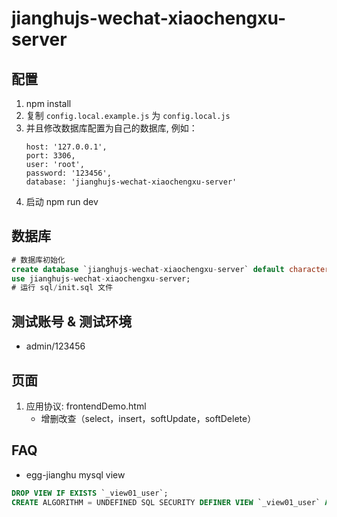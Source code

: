 # jianghujs-wechat-xiaochengxu-server

## 配置

1. npm install
2. 复制 `config.local.example.js` 为 `config.local.js`
3. 并且修改数据库配置为自己的数据库, 例如：
   ```
   host: '127.0.0.1',
   port: 3306,
   user: 'root',
   password: '123456',
   database: 'jianghujs-wechat-xiaochengxu-server'
   ```
4. 启动 npm run dev
   
## 数据库

```sql
# 数据库初始化
create database `jianghujs-wechat-xiaochengxu-server` default character set utf8mb4 collate utf8mb4_bin;
use jianghujs-wechat-xiaochengxu-server;
# 运行 sql/init.sql 文件
```

## 测试账号 & 测试环境

- admin/123456

## 页面

1. 应用协议: frontendDemo.html
   * 增删改查（select，insert，softUpdate，softDelete）

## FAQ

- egg-jianghu mysql view
```sql
DROP VIEW IF EXISTS `_view01_user`;
CREATE ALGORITHM = UNDEFINED SQL SECURITY DEFINER VIEW `_view01_user` AS select * from `_user`;
```
